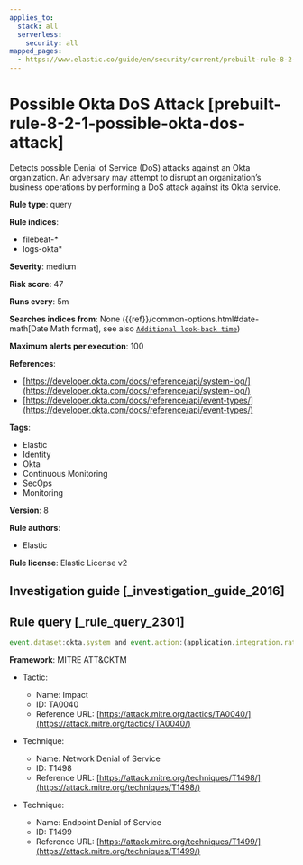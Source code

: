 ```yaml
---
applies_to:
  stack: all
  serverless:
    security: all
mapped_pages:
  - https://www.elastic.co/guide/en/security/current/prebuilt-rule-8-2-1-possible-okta-dos-attack.html
---
```


# Possible Okta DoS Attack [prebuilt-rule-8-2-1-possible-okta-dos-attack]

Detects possible Denial of Service (DoS) attacks against an Okta organization. An adversary may attempt to disrupt an organization’s business operations by performing a DoS attack against its Okta service.

**Rule type**: query

**Rule indices**:

* filebeat-*
* logs-okta*

**Severity**: medium

**Risk score**: 47

**Runs every**: 5m

**Searches indices from**: None ({{ref}}/common-options.html#date-math[Date Math format], see also [`Additional look-back time`](docs-content://solutions/security/detect-and-alert/create-detection-rule.md#rule-schedule))

**Maximum alerts per execution**: 100

**References**:

* [https://developer.okta.com/docs/reference/api/system-log/](https://developer.okta.com/docs/reference/api/system-log/)
* [https://developer.okta.com/docs/reference/api/event-types/](https://developer.okta.com/docs/reference/api/event-types/)

**Tags**:

* Elastic
* Identity
* Okta
* Continuous Monitoring
* SecOps
* Monitoring

**Version**: 8

**Rule authors**:

* Elastic

**Rule license**: Elastic License v2

## Investigation guide [_investigation_guide_2016]



## Rule query [_rule_query_2301]

```js
event.dataset:okta.system and event.action:(application.integration.rate_limit_exceeded or system.org.rate_limit.warning or system.org.rate_limit.violation or core.concurrency.org.limit.violation)
```

**Framework**: MITRE ATT&CKTM

* Tactic:

    * Name: Impact
    * ID: TA0040
    * Reference URL: [https://attack.mitre.org/tactics/TA0040/](https://attack.mitre.org/tactics/TA0040/)

* Technique:

    * Name: Network Denial of Service
    * ID: T1498
    * Reference URL: [https://attack.mitre.org/techniques/T1498/](https://attack.mitre.org/techniques/T1498/)

* Technique:

    * Name: Endpoint Denial of Service
    * ID: T1499
    * Reference URL: [https://attack.mitre.org/techniques/T1499/](https://attack.mitre.org/techniques/T1499/)




